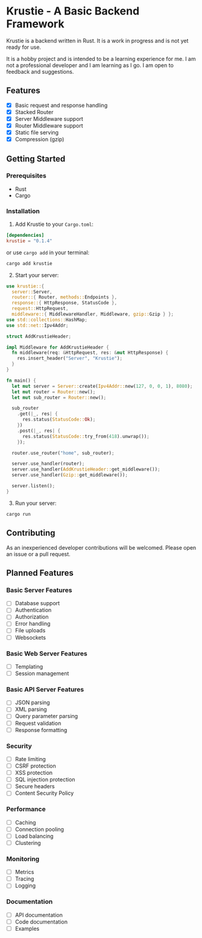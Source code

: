 # Krustie - A Basic Backend Framework

Krustie is a backend written in Rust. It is a work in progress and is not yet ready for use.

It is a hobby project and is intended to be a learning experience for me. I am not a professional developer and I am learning as I go. I am open to feedback and suggestions.

## Features

- [x] Basic request and response handling
- [x] Stacked Router
- [x] Server Middleware support
- [x] Router Middleware support
- [x] Static file serving
- [x] Compression (gzip)

## Getting Started

### Prerequisites

- Rust
- Cargo

### Installation

1. Add Krustie to your `Cargo.toml`:

```toml
[dependencies]
krustie = "0.1.4"
```

or use `cargo add` in your terminal:

```bash
cargo add krustie
```

2. Start your server:

```rust
use krustie::{
  server::Server,
  router::{ Router, methods::Endpoints },
  response::{ HttpResponse, StatusCode },
  request::HttpRequest,
  middleware::{ MiddlewareHandler, Middleware, gzip::Gzip } };
use std::collections::HashMap;
use std::net::Ipv4Addr;

struct AddKrustieHeader;

impl Middleware for AddKrustieHeader {
  fn middleware(req: &HttpRequest, res: &mut HttpResponse) {
    res.insert_header("Server", "Krustie");
  }
}

fn main() {
  let mut server = Server::create(Ipv4Addr::new(127, 0, 0, 1), 8080);
  let mut router = Router::new();
  let mut sub_router = Router::new();

  sub_router
    .get(|_, res| {
      res.status(StatusCode::Ok);
    })
    .post(|_, res| {
      res.status(StatusCode::try_from(418).unwrap());
    });

  router.use_router("home", sub_router);

  server.use_handler(router);
  server.use_handler(AddKrustieHeader::get_middleware());
  server.use_handler(Gzip::get_middleware());

  server.listen();
}
```

3. Run your server:

```bash
cargo run
```

## Contributing

As an inexperienced developer contributions will be welcomed. Please open an issue or a pull request.

## Planned Features

### Basic Server Features

- [ ] Database support
- [ ] Authentication
- [ ] Authorization
- [ ] Error handling
- [ ] File uploads
- [ ] Websockets

### Basic Web Server Features

- [ ] Templating
- [ ] Session management

### Basic API Server Features

- [ ] JSON parsing
- [ ] XML parsing
- [ ] Query parameter parsing
- [ ] Request validation
- [ ] Response formatting

### Security

- [ ] Rate limiting
- [ ] CSRF protection
- [ ] XSS protection
- [ ] SQL injection protection
- [ ] Secure headers
- [ ] Content Security Policy

### Performance

- [ ] Caching
- [ ] Connection pooling
- [ ] Load balancing
- [ ] Clustering

### Monitoring

- [ ] Metrics
- [ ] Tracing
- [ ] Logging

### Documentation

- [ ] API documentation
- [ ] Code documentation
- [ ] Examples
